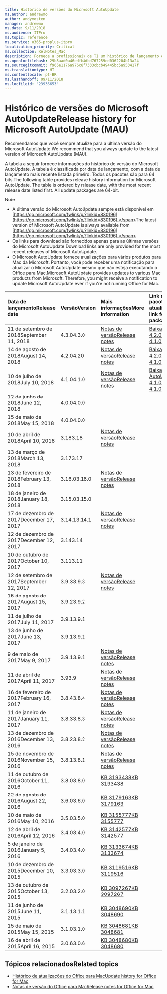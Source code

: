 ```yaml
---
title: Histórico de versões do Microsoft AutoUpdate
ms.author: andrewmo
author: andymosten
manager: andrewmo
ms.date: 9/11/2018
ms.audience: ITPro
ms.topic: reference
ms.service: o365-proplus-itpro
localization_priority: Critical
ms.collection: RelNotes_Mac
description: Fornece a profissionais de TI um histórico de lançamento do Microsoft AutoUpdate
ms.openlocfilehash: 29b3aad0a46edfb8dbd767259ed0362204b13a24
ms.sourcegitcommit: f965e1176a976c8f7333cbcb49445bc5a953417f
ms.translationtype: HT
ms.contentlocale: pt-BR
ms.lasthandoff: 09/11/2018
ms.locfileid: "23936653"
---
```

# <a name="release-history-for-microsoft-autoupdate-mau"></a><span data-ttu-id="71c43-103">Histórico de versões do Microsoft AutoUpdate</span><span class="sxs-lookup"><span data-stu-id="71c43-103">Release history for Microsoft AutoUpdate (MAU)</span></span>
 
<span data-ttu-id="71c43-104">Recomendamos que você sempre atualize para a última versão do Microsoft AutoUpdate.</span><span class="sxs-lookup"><span data-stu-id="71c43-104">We recommend that you always update to the latest version of Microsoft AutoUpdate (MAU).</span></span>

<span data-ttu-id="71c43-p101">A tabela a seguir fornece informações do histórico de versão do Microsoft AutoUpdate. A tabela é classificada por data de lançamento, com a data de lançamento mais recente listada primeiro. Todos os pacotes são para 64 bits.</span><span class="sxs-lookup"><span data-stu-id="71c43-p101">The following table provides release history information for Microsoft AutoUpdate. The table is ordered by release date, with the most recent release date listed first. All update packages are 64-bit.</span></span>


> [!NOTE]
> - <span data-ttu-id="71c43-108">A última versão do Microsoft AutoUpdate sempre está disponível em [https://go.microsoft.com/fwlink/p/?linkid=830196](https://go.microsoft.com/fwlink/p/?linkid=830196).</span><span class="sxs-lookup"><span data-stu-id="71c43-108">The latest version of Microsoft AutoUpdate is always available from [https://go.microsoft.com/fwlink/p/?linkid=830196](https://go.microsoft.com/fwlink/p/?linkid=830196).</span></span>
> - <span data-ttu-id="71c43-109">Os links para download são fornecidos apenas para as últimas versões do Microsoft AutoUpdate.</span><span class="sxs-lookup"><span data-stu-id="71c43-109">Download links are only provided for the most recent releases of Microsoft AutoUpdate.</span></span>
> - <span data-ttu-id="71c43-p102">O Microsoft AutoUpdate fornece atualizações para vários produtos para Mac da Microsoft. Portanto, você pode receber uma notificação para atualizar o Microsoft AutoUpdate mesmo que não esteja executando o Office para Mac.</span><span class="sxs-lookup"><span data-stu-id="71c43-p102">Microsoft AutoUpdate provides updates to various Mac products from Microsoft. Therefore, you might receive a notification to update Microsoft AutoUpdate even if you're not running Office for Mac.</span></span>
  
|<span data-ttu-id="71c43-112">**Data de lançamento**</span><span class="sxs-lookup"><span data-stu-id="71c43-112">**Release date**</span></span>|<span data-ttu-id="71c43-113">**Versão**</span><span class="sxs-lookup"><span data-stu-id="71c43-113">**Version**</span></span>|<span data-ttu-id="71c43-114">**Mais informações**</span><span class="sxs-lookup"><span data-stu-id="71c43-114">**More information**</span></span>|<span data-ttu-id="71c43-115">**Link para baixar o pacote de atualização**</span><span class="sxs-lookup"><span data-stu-id="71c43-115">**Download link for the update package**</span></span>|
|:-----|:-----|:-----|:-----|
|<span data-ttu-id="71c43-116">11 de setembro de 2018</span><span class="sxs-lookup"><span data-stu-id="71c43-116">September 11, 2018</span></span>  <br/> |<span data-ttu-id="71c43-117">4.3.0</span><span class="sxs-lookup"><span data-stu-id="71c43-117">4.3.0</span></span>  <br/> |[<span data-ttu-id="71c43-118">Notas de versão</span><span class="sxs-lookup"><span data-stu-id="71c43-118">Release notes</span></span>](release-notes-office-for-mac.md#september-2018-release) <br/> |[<span data-ttu-id="71c43-119">Baixar o MAU 4.2.0</span><span class="sxs-lookup"><span data-stu-id="71c43-119">Download MAU 4.1.0</span></span>](https://officecdn.microsoft.com/pr/C1297A47-86C4-4C1F-97FA-950631F94777/OfficeMac/Microsoft_AutoUpdate_4.3.18090901_Updater.pkg) <br/> |
|<span data-ttu-id="71c43-120">14 de agosto de 2018</span><span class="sxs-lookup"><span data-stu-id="71c43-120">August 14, 2018</span></span>  <br/> |<span data-ttu-id="71c43-121">4.2.0</span><span class="sxs-lookup"><span data-stu-id="71c43-121">4.20</span></span>  <br/> |[<span data-ttu-id="71c43-122">Notas de versão</span><span class="sxs-lookup"><span data-stu-id="71c43-122">Release notes</span></span>](release-notes-office-for-mac.md#august-2018-release) <br/> |[<span data-ttu-id="71c43-123">Baixar o MAU 4.2.0</span><span class="sxs-lookup"><span data-stu-id="71c43-123">Download MAU 4.1.0</span></span>](https://officecdn.microsoft.com/pr/C1297A47-86C4-4C1F-97FA-950631F94777/OfficeMac/Microsoft_AutoUpdate_4.2.18081201_Updater.pkg) <br/> |
|<span data-ttu-id="71c43-124">10 de julho de 2018</span><span class="sxs-lookup"><span data-stu-id="71c43-124">July 10, 2018</span></span>  <br/> |<span data-ttu-id="71c43-125">4.1.0</span><span class="sxs-lookup"><span data-stu-id="71c43-125">4.1.0</span></span>  <br/> |[<span data-ttu-id="71c43-126">Notas de versão</span><span class="sxs-lookup"><span data-stu-id="71c43-126">Release notes</span></span>](release-notes-office-for-mac.md#july-2018-release) <br/> |[<span data-ttu-id="71c43-127">Baixar o Microsoft AutoUpdate 4.1.0</span><span class="sxs-lookup"><span data-stu-id="71c43-127">Download MAU 4.1.0</span></span>](https://officecdn.microsoft.com/pr/C1297A47-86C4-4C1F-97FA-950631F94777/OfficeMac/Microsoft_AutoUpdate_4.1.18070902_Updater.pkg) <br/> |
|<span data-ttu-id="71c43-128">12 de junho de 2018</span><span class="sxs-lookup"><span data-stu-id="71c43-128">June 12, 2018</span></span>  <br/> |<span data-ttu-id="71c43-129">4.0.0</span><span class="sxs-lookup"><span data-stu-id="71c43-129">4.0.0</span></span>  <br/> |||
|<span data-ttu-id="71c43-130">15 de maio de 2018</span><span class="sxs-lookup"><span data-stu-id="71c43-130">May 15, 2018</span></span>  <br/> |<span data-ttu-id="71c43-131">4.0.0</span><span class="sxs-lookup"><span data-stu-id="71c43-131">4.0.0</span></span>  <br/> |||
|<span data-ttu-id="71c43-132">10 de abril de 2018</span><span class="sxs-lookup"><span data-stu-id="71c43-132">April 10, 2018</span></span>  <br/> |<span data-ttu-id="71c43-133">3.18</span><span class="sxs-lookup"><span data-stu-id="71c43-133">3.18</span></span>  <br/> |[<span data-ttu-id="71c43-134">Notas de versão</span><span class="sxs-lookup"><span data-stu-id="71c43-134">Release notes</span></span>](release-notes-office-for-mac.md#april-2018-release) <br/> ||
|<span data-ttu-id="71c43-135">13 de março de 2018</span><span class="sxs-lookup"><span data-stu-id="71c43-135">March 13, 2018</span></span>  <br/> |<span data-ttu-id="71c43-136">3.17</span><span class="sxs-lookup"><span data-stu-id="71c43-136">3.17</span></span>  <br/> |||
|<span data-ttu-id="71c43-137">13 de fevereiro de 2018</span><span class="sxs-lookup"><span data-stu-id="71c43-137">February 13, 2018</span></span>  <br/> |<span data-ttu-id="71c43-138">3.16.0</span><span class="sxs-lookup"><span data-stu-id="71c43-138">3.16.0</span></span>  <br/> |[<span data-ttu-id="71c43-139">Notas de versão</span><span class="sxs-lookup"><span data-stu-id="71c43-139">Release notes</span></span>](release-notes-office-for-mac.md#february-2018-release) <br/> | <br/> |
|<span data-ttu-id="71c43-140">18 de janeiro de 2018</span><span class="sxs-lookup"><span data-stu-id="71c43-140">January 18, 2018</span></span>  <br/> |<span data-ttu-id="71c43-141">3.15.0</span><span class="sxs-lookup"><span data-stu-id="71c43-141">3.15.0</span></span>  <br/> |<br/> |
|<span data-ttu-id="71c43-142">17 de dezembro de 2017</span><span class="sxs-lookup"><span data-stu-id="71c43-142">December 17, 2017</span></span>  <br/> |<span data-ttu-id="71c43-143">3.14.1</span><span class="sxs-lookup"><span data-stu-id="71c43-143">3.14.1</span></span>  <br/> |[<span data-ttu-id="71c43-144">Notas de versão</span><span class="sxs-lookup"><span data-stu-id="71c43-144">Release notes</span></span>](release-notes-office-for-mac.md#december-2017-release) <br/> | <br/> |
|<span data-ttu-id="71c43-145">12 de dezembro de 2017</span><span class="sxs-lookup"><span data-stu-id="71c43-145">December 12, 2017</span></span>  <br/> |<span data-ttu-id="71c43-146">3.14</span><span class="sxs-lookup"><span data-stu-id="71c43-146">3.14</span></span>  <br/> ||  <br/> |
|<span data-ttu-id="71c43-147">10 de outubro de 2017</span><span class="sxs-lookup"><span data-stu-id="71c43-147">October 10, 2017</span></span>  <br/> |<span data-ttu-id="71c43-148">3.11</span><span class="sxs-lookup"><span data-stu-id="71c43-148">3.11</span></span>  <br/> ||<br/> |
|<span data-ttu-id="71c43-149">12 de setembro de 2017</span><span class="sxs-lookup"><span data-stu-id="71c43-149">September 12, 2017</span></span>  <br/> |<span data-ttu-id="71c43-150">3.9.3</span><span class="sxs-lookup"><span data-stu-id="71c43-150">3.9.3</span></span>  <br/> |[<span data-ttu-id="71c43-151">Notas de versão</span><span class="sxs-lookup"><span data-stu-id="71c43-151">Release notes</span></span>](release-notes-office-for-mac.md#september-2017-release) <br/> |<br/> |
|<span data-ttu-id="71c43-152">15 de agosto de 2017</span><span class="sxs-lookup"><span data-stu-id="71c43-152">August 15, 2017</span></span>  <br/> |<span data-ttu-id="71c43-153">3.9.2</span><span class="sxs-lookup"><span data-stu-id="71c43-153">3.9.2</span></span>  <br/> || <br/> |
|<span data-ttu-id="71c43-154">11 de julho de 2017</span><span class="sxs-lookup"><span data-stu-id="71c43-154">July 11, 2017</span></span>  <br/> |<span data-ttu-id="71c43-155">3.9.1</span><span class="sxs-lookup"><span data-stu-id="71c43-155">3.9.1</span></span>  <br/> || <br/> |
|<span data-ttu-id="71c43-156">13 de junho de 2017</span><span class="sxs-lookup"><span data-stu-id="71c43-156">June 13, 2017</span></span>  <br/> |<span data-ttu-id="71c43-157">3.9.1</span><span class="sxs-lookup"><span data-stu-id="71c43-157">3.9.1</span></span>  <br/> || <br/> |
|<span data-ttu-id="71c43-158">9 de maio de 2017</span><span class="sxs-lookup"><span data-stu-id="71c43-158">May 9, 2017</span></span>  <br/> |<span data-ttu-id="71c43-159">3.9.1</span><span class="sxs-lookup"><span data-stu-id="71c43-159">3.9.1</span></span>  <br/> |[<span data-ttu-id="71c43-160">Notas de versão</span><span class="sxs-lookup"><span data-stu-id="71c43-160">Release notes</span></span>](release-notes-office-for-mac.md#may-2017-release) <br/> | <br/> |
|<span data-ttu-id="71c43-161">11 de abril de 2017</span><span class="sxs-lookup"><span data-stu-id="71c43-161">April 11, 2017</span></span>  <br/> |<span data-ttu-id="71c43-162">3.9</span><span class="sxs-lookup"><span data-stu-id="71c43-162">3.9</span></span>  <br/> |[<span data-ttu-id="71c43-163">Notas de versão</span><span class="sxs-lookup"><span data-stu-id="71c43-163">Release notes</span></span>](release-notes-office-for-mac.md#april-2017-release) <br/> |  <br/> |
|<span data-ttu-id="71c43-164">16 de fevereiro de 2017</span><span class="sxs-lookup"><span data-stu-id="71c43-164">February 16, 2017</span></span>  <br/> |<span data-ttu-id="71c43-165">3.8.4</span><span class="sxs-lookup"><span data-stu-id="71c43-165">3.8.4</span></span>  <br/> |[<span data-ttu-id="71c43-166">Notas de versão</span><span class="sxs-lookup"><span data-stu-id="71c43-166">Release notes</span></span>](release-notes-office-for-mac.md#february-2017-release) <br/> | <br/> |
|<span data-ttu-id="71c43-167">11 de janeiro de 2017</span><span class="sxs-lookup"><span data-stu-id="71c43-167">January 11, 2017</span></span>  <br/> |<span data-ttu-id="71c43-168">3.8.3</span><span class="sxs-lookup"><span data-stu-id="71c43-168">3.8.3</span></span>  <br/> |[<span data-ttu-id="71c43-169">Notas de versão</span><span class="sxs-lookup"><span data-stu-id="71c43-169">Release notes</span></span>](release-notes-office-for-mac.md#january-2017-release) <br/> | <br/> |
|<span data-ttu-id="71c43-170">13 de dezembro de 2016</span><span class="sxs-lookup"><span data-stu-id="71c43-170">December 13, 2016</span></span>  <br/> |<span data-ttu-id="71c43-171">3.8.2</span><span class="sxs-lookup"><span data-stu-id="71c43-171">3.8.2</span></span>  <br/> |[<span data-ttu-id="71c43-172">Notas de versão</span><span class="sxs-lookup"><span data-stu-id="71c43-172">Release notes</span></span>](release-notes-office-for-mac.md#december-2016-release) <br/> | <br/> |
|<span data-ttu-id="71c43-173">15 de novembro de 2016</span><span class="sxs-lookup"><span data-stu-id="71c43-173">November 15, 2016</span></span>  <br/> |<span data-ttu-id="71c43-174">3.8.1</span><span class="sxs-lookup"><span data-stu-id="71c43-174">3.8.1</span></span>  <br/> |[<span data-ttu-id="71c43-175">Notas de versão</span><span class="sxs-lookup"><span data-stu-id="71c43-175">Release notes</span></span>](release-notes-office-for-mac.md#november-2016-release) <br/> | <br/> |
|<span data-ttu-id="71c43-176">11 de outubro de 2016</span><span class="sxs-lookup"><span data-stu-id="71c43-176">October 11, 2016</span></span>  <br/> |<span data-ttu-id="71c43-177">3.8.0</span><span class="sxs-lookup"><span data-stu-id="71c43-177">3.8.0</span></span>  <br/> |[<span data-ttu-id="71c43-178">KB 3193438</span><span class="sxs-lookup"><span data-stu-id="71c43-178">KB 3193438</span></span>](https://support.microsoft.com/kb/3193438) <br/> | <br/> |
|<span data-ttu-id="71c43-179">22 de agosto de 2016</span><span class="sxs-lookup"><span data-stu-id="71c43-179">August 22, 2016</span></span>  <br/> |<span data-ttu-id="71c43-180">3.6.0</span><span class="sxs-lookup"><span data-stu-id="71c43-180">3.6.0</span></span>  <br/> |[<span data-ttu-id="71c43-181">KB 3179163</span><span class="sxs-lookup"><span data-stu-id="71c43-181">KB 3179163</span></span>](https://support.microsoft.com/kb/3179163) <br/> | <br/> |
|<span data-ttu-id="71c43-182">10 de maio de 2016</span><span class="sxs-lookup"><span data-stu-id="71c43-182">May 10, 2016</span></span>  <br/> |<span data-ttu-id="71c43-183">3.5.0</span><span class="sxs-lookup"><span data-stu-id="71c43-183">3.5.0</span></span>  <br/> |[<span data-ttu-id="71c43-184">KB 3155777</span><span class="sxs-lookup"><span data-stu-id="71c43-184">KB 3155777</span></span>](https://support.microsoft.com/kb/3155777) <br/> | <br/> |
|<span data-ttu-id="71c43-185">12 de abril de 2016</span><span class="sxs-lookup"><span data-stu-id="71c43-185">April 12, 2016</span></span>  <br/> |<span data-ttu-id="71c43-186">3.4.0</span><span class="sxs-lookup"><span data-stu-id="71c43-186">3.4.0</span></span>  <br/> |[<span data-ttu-id="71c43-187">KB 3142577</span><span class="sxs-lookup"><span data-stu-id="71c43-187">KB 3142577</span></span>](https://support.microsoft.com/kb/3142577) <br/> | <br/> |
|<span data-ttu-id="71c43-188">5 de janeiro de 2016</span><span class="sxs-lookup"><span data-stu-id="71c43-188">January 5, 2016</span></span>  <br/> |<span data-ttu-id="71c43-189">3.4.0</span><span class="sxs-lookup"><span data-stu-id="71c43-189">3.4.0</span></span>  <br/> |[<span data-ttu-id="71c43-190">KB 3133674</span><span class="sxs-lookup"><span data-stu-id="71c43-190">KB 3133674</span></span>](https://support.microsoft.com/kb/3133674) <br/> | <br/> |
|<span data-ttu-id="71c43-191">10 de dezembro de 2015</span><span class="sxs-lookup"><span data-stu-id="71c43-191">December 10, 2015</span></span>  <br/> |<span data-ttu-id="71c43-192">3.3.0</span><span class="sxs-lookup"><span data-stu-id="71c43-192">3.3.0</span></span>  <br/> |[<span data-ttu-id="71c43-193">KB 3119516</span><span class="sxs-lookup"><span data-stu-id="71c43-193">KB 3119516</span></span>](https://support.microsoft.com/kb/3119516) <br/> | <br/> |
|<span data-ttu-id="71c43-194">13 de outubro de 2015</span><span class="sxs-lookup"><span data-stu-id="71c43-194">October 13, 2015</span></span>  <br/> |<span data-ttu-id="71c43-195">3.2.0</span><span class="sxs-lookup"><span data-stu-id="71c43-195">3.2.0</span></span>  <br/> |[<span data-ttu-id="71c43-196">KB 3097267</span><span class="sxs-lookup"><span data-stu-id="71c43-196">KB 3097267</span></span>](https://support.microsoft.com/kb/3097267) <br/> | <br/> |
|<span data-ttu-id="71c43-197">11 de junho de 2015</span><span class="sxs-lookup"><span data-stu-id="71c43-197">June 11, 2015</span></span>  <br/> |<span data-ttu-id="71c43-198">3.1.1</span><span class="sxs-lookup"><span data-stu-id="71c43-198">3.1.1</span></span>  <br/> |[<span data-ttu-id="71c43-199">KB 3048690</span><span class="sxs-lookup"><span data-stu-id="71c43-199">KB 3048690</span></span>](https://support.microsoft.com/kb/3048690) <br/> | <br/> |
|<span data-ttu-id="71c43-200">15 de maio de 2015</span><span class="sxs-lookup"><span data-stu-id="71c43-200">May 15, 2015</span></span>  <br/> |<span data-ttu-id="71c43-201">3.1.0</span><span class="sxs-lookup"><span data-stu-id="71c43-201">3.1.0</span></span>  <br/> |[<span data-ttu-id="71c43-202">KB 3048681</span><span class="sxs-lookup"><span data-stu-id="71c43-202">KB 3048681</span></span>](https://support.microsoft.com/kb/3048681) <br/> | <br/> |
|<span data-ttu-id="71c43-203">16 de abril de 2015</span><span class="sxs-lookup"><span data-stu-id="71c43-203">April 16, 2015</span></span>  <br/> |<span data-ttu-id="71c43-204">3.0.6</span><span class="sxs-lookup"><span data-stu-id="71c43-204">3.0.6</span></span>  <br/> |[<span data-ttu-id="71c43-205">KB 3048680</span><span class="sxs-lookup"><span data-stu-id="71c43-205">KB 3048680</span></span>](https://support.microsoft.com/kb/3048680) <br/> | <br/> |

## <a name="related-topics"></a><span data-ttu-id="71c43-206">Tópicos relacionados</span><span class="sxs-lookup"><span data-stu-id="71c43-206">Related topics</span></span>

- [<span data-ttu-id="71c43-207">Histórico de atualizações do Office para Mac</span><span class="sxs-lookup"><span data-stu-id="71c43-207">Update history for Office for Mac</span></span>](update-history-office-for-mac.md)
- [<span data-ttu-id="71c43-208">Notas de versão do Office para Mac</span><span class="sxs-lookup"><span data-stu-id="71c43-208">Release notes for Office for Mac</span></span>](release-notes-office-for-mac.md) 